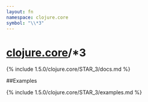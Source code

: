 ```yaml
---
layout: fn
namespace: clojure.core
symbol: "\\*3"
---
```


# [clojure.core](../)/\*3

{% include 1.5.0/clojure.core/STAR_3/docs.md %}

##Examples

{% include 1.5.0/clojure.core/STAR_3/examples.md %}

